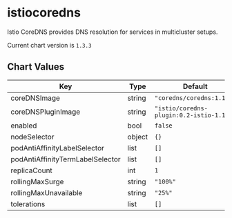 istiocoredns
============
Istio CoreDNS provides DNS resolution for services in multicluster setups.

Current chart version is `1.3.3`





## Chart Values

| Key | Type | Default | Description |
|-----|------|---------|-------------|
| coreDNSImage | string | `"coredns/coredns:1.1.2"` |  |
| coreDNSPluginImage | string | `"istio/coredns-plugin:0.2-istio-1.1"` |  |
| enabled | bool | `false` |  |
| nodeSelector | object | `{}` |  |
| podAntiAffinityLabelSelector | list | `[]` |  |
| podAntiAffinityTermLabelSelector | list | `[]` |  |
| replicaCount | int | `1` |  |
| rollingMaxSurge | string | `"100%"` |  |
| rollingMaxUnavailable | string | `"25%"` |  |
| tolerations | list | `[]` |  |
